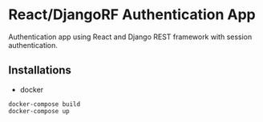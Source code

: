 # React/DjangoRF Authentication App

Authentication app using React and Django REST framework with session authentication.

## Installations

* docker
```
docker-compose build
docker-compose up
```
